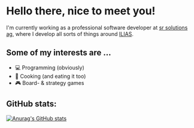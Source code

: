 # Hello there, nice to meet you!

I'm currently working as a professional software developer at [sr solutions ag](https://github.com/srsolutionsag), where I develop all sorts of things around [ILIAS](https://github.com/ILIAS-eLearning/ILIAS).

## Some of my interests are ...

- 💻 Programming (obviously)
- 🍜 Cooking (and eating it too)
- 🎮 Board- & strategy games

## GitHub stats:

[![Anurag's GitHub stats](https://github-readme-stats.vercel.app/api?username=thibsy&theme=github_dark&count_private=true&show_icons=true&hide_title=true&include_all_commits=true)](https://github.com/anuraghazra/github-readme-stats)
